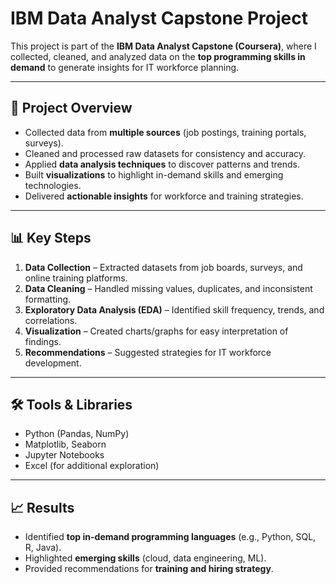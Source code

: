 # IBM Data Analyst Capstone Project

This project is part of the **IBM Data Analyst Capstone (Coursera)**, where I collected, cleaned, and analyzed data on the **top programming skills in demand** to generate insights for IT workforce planning.  

---

## 📌 Project Overview
- Collected data from **multiple sources** (job postings, training portals, surveys).
- Cleaned and processed raw datasets for consistency and accuracy.
- Applied **data analysis techniques** to discover patterns and trends.
- Built **visualizations** to highlight in-demand skills and emerging technologies.
- Delivered **actionable insights** for workforce and training strategies.

---

## 📊 Key Steps
1. **Data Collection** – Extracted datasets from job boards, surveys, and online training platforms.  
2. **Data Cleaning** – Handled missing values, duplicates, and inconsistent formatting.  
3. **Exploratory Data Analysis (EDA)** – Identified skill frequency, trends, and correlations.  
4. **Visualization** – Created charts/graphs for easy interpretation of findings.  
5. **Recommendations** – Suggested strategies for IT workforce development.  

---

## 🛠️ Tools & Libraries
- Python (Pandas, NumPy)
- Matplotlib, Seaborn
- Jupyter Notebooks
- Excel (for additional exploration)

---

## 📈 Results
- Identified **top in-demand programming languages** (e.g., Python, SQL, R, Java).  
- Highlighted **emerging skills** (cloud, data engineering, ML).  
- Provided recommendations for **training and hiring strategy**. 
